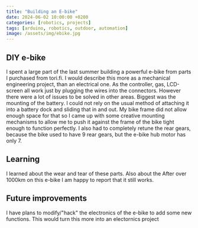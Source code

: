 ```yaml
---
title: "Building an E-bike"
date: 2024-06-02 10:00:00 +0200
categories: [robotics, projects]
tags: [arduino, robotics, outdoor, automation]
image: /assets/img/ebike.jpg
---
```


## DIY e-bike
I spent a large part of the last summer building a powerful e-bike from parts I purchased from tori.fi. I would describe this more as a mechanical engineering project, than an electrical one. As the controller, gas, LCD-screen all work just by plugging the wires into the connectors. However there were a lot of issues to be solved in other areas. Biggest was the mounting of the battery. I could not rely on the usual method of attaching it into a battery dock and sliding that in and out. My bike frame did not allow enough space for that so I came up with some creative mounting mechanisms to allow me to push it against the frame of the bike tight enough to function perfectly. I also had to completely retune the rear gears, because the bike used to have 9 rear gears, but the e-bike hub motor has only 7.
## Learning
I learned about the wear and tear of these parts. Also about the After over 1000km on this e-bike I am happy to report that it still works.


## Future improvements 
I have plans to modify/"hack" the electronics of the e-bike to add some new functions. This would turn this more into an electornics project